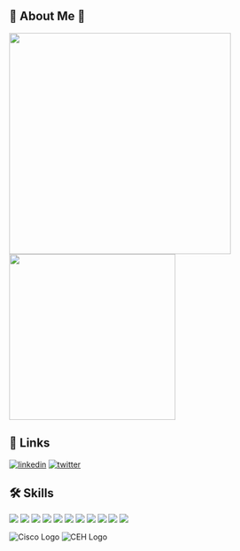 
## 🚀 About Me :name_badge:
<img src="https://img.shields.io/badge/-Sachin%20Chaulagai-red?style=for-the-badge" width=400> <img src="https://img.shields.io/badge/-Security%20Researcher-black?style=for-the-badge" width=300>
## 🔗 Links
[![linkedin](https://img.shields.io/badge/linkedin-0A66C2?style=for-the-badge&logo=linkedin&logoColor=white)](https://www.linkedin.com/in/sachin-c-543091190/) [![twitter](https://img.shields.io/badge/twitter-1DA1F2?style=for-the-badge&logo=twitter&logoColor=white)](https://twitter.com/ChaulagaiSachin)



## 🛠 Skills
![](https://img.shields.io/badge/Python-3776AB?style=for-the-badge&logo=python&logoColor=white)
![](https://img.shields.io/badge/C-00599C?style=for-the-badge&logo=c&logoColor=white)
![](https://img.shields.io/badge/PostgreSQL-316192?style=for-the-badge&logo=postgresql&logoColor=white)
![](https://img.shields.io/badge/Amazon_AWS-232F3E?style=for-the-badge&logo=amazon-aws&logoColor=white)
![](https://img.shields.io/badge/microsoft%20azure-0089D6?style=for-the-badge&logo=microsoft-azure&logoColor=white)
![](https://img.shields.io/badge/GitHub_Actions-2088FF?style=for-the-badge&logo=github-actions&logoColor=white)
![](https://img.shields.io/badge/Arch_Linux-1793D1?style=for-the-badge&logo=arch-linux&logoColor=white)
![](https://img.shields.io/badge/VIM-%2311AB00.svg?&style=for-the-badge&logo=vim&logoColor=white)
![](https://img.shields.io/badge/Docker-2CA5E0?style=for-the-badge&logo=docker&logoColor=white)
![](https://img.shields.io/badge/Git-F05032?style=for-the-badge&logo=git&logoColor=white)
![](https://img.shields.io/badge/Networking-F05032?style=for-the-badge&logo=networking&logoColor=white)
<!-- Python :snake: | Bash Scripting | Linux | Networking | Docker |
Ansible | VCS | Git | ELK | Database | Encryption | Nginx | Apache |
Cloud Computing | Virtualization | AWS | Azure | Active Directory | -->


![Cisco Logo](https://images.credly.com/size/680x680/images/a31c0301-ff96-4cee-9435-0a4b40ce6e66/cisco_ccna_R_26S.png) ![CEH Logo](https://aspen.eccouncil.org/Content/Badges/TrainedBadges/CEH_9582F3793CA1.png)
